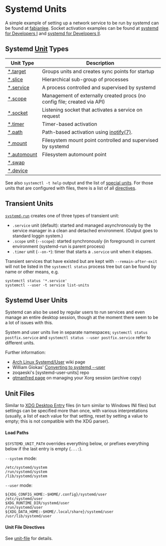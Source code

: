 Systemd Units
=============

A simple example of setting up a network service to be run by systemd
can be found at [fabianlee]. Socket activation examples can be found
at [systemd for Developers I][0p-socket] and [systemd for Developers
II][0p-socket2].


Systemd [Unit] Types
--------------------

| Unit Type     | Description
|---------------|----------------------------------------------------------
| [*.target]    | Groups units and creates sync points for startup
| [*.slice]     | Hierarchical sub-group of processes
| [*.service]   | A process controlled and supervised by systemd
| [*.scope]     | Management of externally created procs (no config file; created via API)
| [*.socket]    | Listening socket that activates a service on request
| [*.timer]     | Timer-based activation
| [*.path]      | Path-based activation using [inotify(7)].
| [*.mount]     | Filesystem mount point controlled and supervised by systemd
| [*.automount] | Filesystem automount point
| [*.swap]      |
| [*.device]    |

See also `systemctl -t help` output and the list of [special units].
For those units that are configured with files, there is a list of all
[directives].


Transient Units
---------------

[`systemd-run`] creates one of three types of transient unit:
* `.service` unit (default): started and managed asynchronously by
  the service manager in a clean and detached environment. (Output
  goes to standard loggin system.)
* `.scope` unit (`--scope`): started synchronously (in foreground) in
  current environment (systemd-run is parent process)
* `.timer` unit (`--on-*`): timer that starts a `.service` unit when
  it elapses.

Transient services that have existed but are kept with `--remain-after-exit`
will not be listed in the `systemctl status` process tree but can be
found by name or other means, e.g.

    systemctl status '*.service'
    systemctl --user -t service list-units


Systemd User Units
------------------

Systemd can also be used by regular users to run services and even
manage an entire desktop session, though at the moment there seem to
be a lot of issues with this.

System and user units live in separate namespaces; `systemctl status
postfix.service` and `systemctl status --user postfix.service` refer
to different units.

Further information:
* [Arch Linux Systemd/User][arch-systemd-user] wiki page
* William Giokas' [Converting to systemd --user][kaisforza]
* zoqaeski's [systemd-user-units] repo
* [gtmanfred page] on managing your Xorg session (archive copy)


Unit Files
----------

Similar to [XDG Desktop Entry] files (in turn similar to Windows INI
files) but settings can be specified more than once, with various
interpretations (usually, a list of each value for that setting, reset
by setting a value to empty; this is not compatible with the XDG
parser).

#### Load Paths

`$SYSTEMD_UNIT_PATH` overrides everything below, or prefixes
everything below if the last entry is empty (`...:`).

`--system` mode:

    /etc/systemd/system
    /run/systemd/system
    /lib/systemd/system

`--user` mode:

    ${XDG_CONFIG_HOME:-$HOME/.config}/systemd/user
    /etc/systemd/user
    $XDG_RUNTIME_DIR/systemd/user
    /run/systemd/user
    ${XDG_DATA_HOME:-$HOME/.local/share}/systemd/user
    /usr/lib/systemd/user

#### Unit File Directives

See [unit-file](unit-file.md) for details.



[*.automount]: https://www.freedesktop.org/software/systemd/man/systemd.automount.html
[*.device]: https://www.freedesktop.org/software/systemd/man/systemd.device.html
[*.mount]: https://www.freedesktop.org/software/systemd/man/systemd.mount.html
[*.path]: https://www.freedesktop.org/software/systemd/man/systemd.path.html
[*.scope]: https://www.freedesktop.org/software/systemd/man/systemd.scope.html
[*.service]: https://www.freedesktop.org/software/systemd/man/systemd.service.html
[*.slice]: https://www.freedesktop.org/software/systemd/man/systemd.slice.html
[*.socket]: https://www.freedesktop.org/software/systemd/man/systemd.socket.html
[*.swap]: https://www.freedesktop.org/software/systemd/man/systemd.swap.html
[*.target]: https://www.freedesktop.org/software/systemd/man/systemd.target.html
[*.timer]: https://www.freedesktop.org/software/systemd/man/systemd.timer.html
[0p-socket2]: http://0pointer.de/blog/projects/socket-activation2.html
[0p-socket]: http://0pointer.de/blog/projects/socket-activation.html
[Unit]: https://www.freedesktop.org/software/systemd/man/systemd.unit.html
[XDG Desktop Entry]: https://specifications.freedesktop.org/desktop-entry-spec/latest/
[`systemd-nspawn`]: https://www.freedesktop.org/software/systemd/man/systemd-nspawn.html
[`systemd-run`]: https://www.freedesktop.org/software/systemd/man/systemd-run.html
[arch-systemd-user]: https://wiki.archlinux.org/index.php/Systemd/User
[containers]: http://0pointer.net/blog/systemd-for-administrators-part-xxi.html
[directives]: https://www.freedesktop.org/software/systemd/man/systemd.directives.html#
[fabianlee]: https://fabianlee.org/2017/05/21/golang-running-a-go-binary-as-a-systemd-service-on-ubuntu-16-04/
[gtmanfred page]: https://web.archive.org/web/20130205193653/http://blog.gtmanfred.com/?p=26
[inotify(7)]: http://man7.org/linux/man-pages/man7/inotify.7.html
[kaisforza]: https://bitbucket.org/KaiSforza/systemd-user-units
[machine-id]: https://www.freedesktop.org/software/systemd/man/machine-id.html
[special units]: https://www.freedesktop.org/software/systemd/man/systemd.special.html
[zoqaeski]: https://github.com/zoqaeski/systemd-user-units
